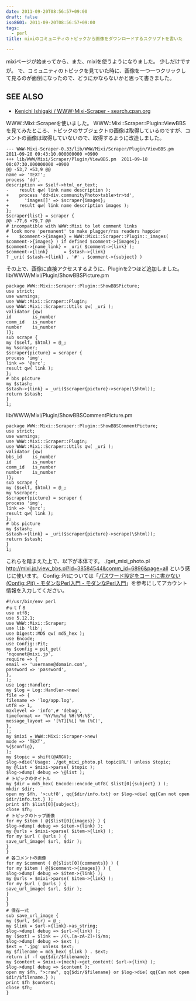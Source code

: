 ```yaml
---
date: 2011-09-20T08:56:57+09:00
draft: false
iso8601: 2011-09-20T08:56:57+09:00
tags:
  - perl
title: mixiのコミュニティのトピックから画像をダウンロードするスクリプトを書いた

---
```


mixiページが始まってから、また、mixiを使うようになりました。
&#133;少しだけですが。
で、コミュニティのトピックを見ていた時に、画像を一つ一つクリックして見るのが面倒になったので、どうにかならないかと思って書きました。
<div id="see_also">
<h2>SEE ALSO</h2>
<ul>
<li><a href="http://search.cpan.org/dist/WWW-Mixi-Scraper/">Kenichi Ishigaki / WWW-Mixi-Scraper - search.cpan.org</a></li>
</ul>
</div>


WWW::Mixi::Scraperを使いました。
WWW::Mixi::Scraper::Plugin::ViewBBSを見てみたところ、トピックのサブジェクトの画像は取得しているのですが、コメントの画像は取得していないので、取得するように改造しました。
```text
--- WWW-Mixi-Scraper-0.33/lib/WWW/Mixi/Scraper/Plugin/ViewBBS.pm	2011-09-20 09:43:10.000000000 +0900
+++ lib/WWW/Mixi/Scraper/Plugin/ViewBBS.pm	2011-09-18 00:07:30.000000000 +0900
@@ -53,7 +53,9 @@
name => 'TEXT';
process 'dd',
description => $self->html_or_text;
-    result qw( link name description );
+    process 'dd>div.communityPhoto>table>tr>td',
+      'images[]' => $scraper{images};
+    result qw( link name description images );
};
$scraper{list} = scraper {
@@ -77,6 +79,7 @@
# incompatible with WWW::Mixi to let comment links
# look more 'permanent' to make plagger/rss readers happier
+    $comment->{images} = WWW::Mixi::Scraper::Plugin::_images( $comment->{images} ) if defined $comment->{images};
$comment->{name_link} = _uri( $comment->{link} );
$comment->{link}      = $stash->{link}
? _uri( $stash->{link} . '#' . $comment->{subject} )
```
その上で、画像に直接アクセスするように、Pluginを2つほど追加しました。
lib/WWW/Mixi/Plugin/ShowBBSPicture.pm
```text
package WWW::Mixi::Scraper::Plugin::ShowBBSPicture;
use strict;
use warnings;
use WWW::Mixi::Scraper::Plugin;
use WWW::Mixi::Scraper::Utils qw( _uri );
validator {qw(
id        is_number
comm_id   is_number
number    is_number
)};
sub scrape {
my ($self, $html) = @_;
my %scraper;
$scraper{picture} = scraper {
process 'img',
link => '@src';
result qw( link );
};
# bbs picture
my $stash;
$stash->{link} = _uri($scraper{picture}->scrape(\$html));
return $stash;
}
1;
```
lib/WWW/Mixi/Plugin/ShowBBSCommentPicture.pm
```text
package WWW::Mixi::Scraper::Plugin::ShowBBSCommentPicture;
use strict;
use warnings;
use WWW::Mixi::Scraper::Plugin;
use WWW::Mixi::Scraper::Utils qw( _uri );
validator {qw(
bbs_id    is_number
id        is_number
comm_id   is_number
number    is_number
)};
sub scrape {
my ($self, $html) = @_;
my %scraper;
$scraper{picture} = scraper {
process 'img',
link => '@src';
result qw( link );
};
# bbs picture
my $stash;
$stash->{link} = _uri($scraper{picture}->scrape(\$html));
return $stash;
}
1;
```
これらを踏まえた上で、以下が本体です。
./get_mixi_photo.pl http://mixi.jp/view_bbs.pl?id=38584544&comm_id=6896&page=all
という感じに使います。
Config::Pitについては「<a href="http://perl-users.jp/modules/config_pit.html">パスワード設定をコードに書かない(Config::Pit) - モダンなPerl入門 - モダンなPerl入門</a>」を参考にしてアカウント情報を入力してください。
```text
#!/usr/bin/env perl
#ｕｔｆ８
use utf8;
use 5.12.1;
use WWW::Mixi::Scraper;
use lib 'lib';
use Digest::MD5 qw( md5_hex );
use Encode;
use Config::Pit;
my $config = pit_get(
'nqounet@mixi.jp',
require => {
email => 'username@domain.com',
password => 'password',
},
);
use Log::Handler;
my $log = Log::Handler->new(
file => {
filename => 'log/app.log',
utf8 => 1,
maxlevel => 'info',# 'debug',
timeformat => '%Y/%m/%d %H:%M:%S',
message_layout => '[%T][%L] %m (%C)',
},
);
my $mixi = WWW::Mixi::Scraper->new(
mode => 'TEXT',
%{$config},
);
my $topic = shift(@ARGV);
$log->die('Usage: ./get_mixi_photo.pl topicURL') unless $topic;
my @list = $mixi->parse( $topic );
$log->dump( debug => \@list );
# トピックのタイトル
my $dir = md5_hex( Encode::encode_utf8( $list[0]{subject} ) );
mkdir $dir;
open my $fh, '>:utf8', qq{$dir/info.txt} or $log->die( qq{Can not open $dir/info.txt.} );
print $fh $list[0]{subject};
close $fh;
# トピックのトップ画像
for my $item ( @{$list[0]{images}} ) {
$log->dump( debug => $item->{link} );
my @urls = $mixi->parse( $item->{link} );
for my $url ( @urls ) {
save_url_image( $url, $dir );
}
}
# 各コメントの画像
for my $comment ( @{$list[0]{comments}} ) {
for my $item ( @{$comment->{images}} ) {
$log->dump( debug => $item->{link} );
my @urls = $mixi->parse( $item->{link} );
for my $url ( @urls ) {
save_url_image( $url, $dir );
}
}
}
# 保存一式
sub save_url_image {
my ($url, $dir) = @_;
my $link = $url->{link}->as_string;
$log->dump( debug => $url->{link} );
my ($ext) = $link =~ /(\.[a-zA-Z]+)$/ms;
$log->dump( debug => $ext );
$ext = '.jpg' unless $ext;
my $filename = md5_hex( $link ) . $ext;
return if -f qq{$dir/$filename};
my $content = $mixi->{mech}->get_content( $url->{link} );
$log->dump( debug => $content );
open my $fh, ">:raw", qq{$dir/$filename} or $log->die( qq{Can not open $dir/$filename.} );
print $fh $content;
close $fh;
}
```
    	